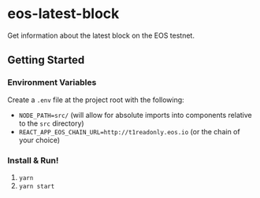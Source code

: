 # eos-latest-block

Get information about the latest block on the EOS testnet.

## Getting Started

### Environment Variables

Create a `.env` file at the project root with the following:
* `NODE_PATH=src/` (will allow for absolute imports into components relative to the `src` directory)
* `REACT_APP_EOS_CHAIN_URL=http://t1readonly.eos.io` (or the chain of your choice)

### Install & Run!
1. `yarn`
1. `yarn start`
